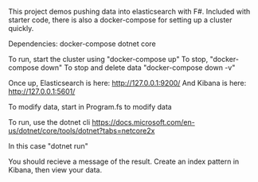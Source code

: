This project demos pushing data into elasticsearch with F#. Included with starter code, there is also a docker-compose for setting up a cluster quickly.

Dependencies:
docker-compose
dotnet core


To run, start the cluster using "docker-compose up"
To stop, "docker-compose down"
To stop and delete data "docker-compose down -v"

Once up, Elasticsearch is here: http://127.0.0.1:9200/
And Kibana is here: http://127.0.0.1:5601/

To modify data, start in Program.fs to modify data

To run, use the dotnet cli https://docs.microsoft.com/en-us/dotnet/core/tools/dotnet?tabs=netcore2x

In this case "dotnet run"

You should recieve a message of the result. Create an index pattern in Kibana, then view your data.